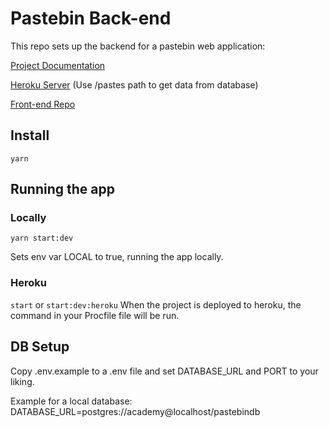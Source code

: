 # Pastebin Back-end

This repo sets up the backend for a pastebin web application:

[Project Documentation](https://www.notion.so/weareacademy/Team-C3A6-Project-1-520281047840438db29cd7d7e57dd5c7)

[Heroku Server](https://pastebin-kasianico.herokuapp.com/) (Use /pastes path to get data from database)

[Front-end Repo](https://github.com/nicolasrosal98/pastebin-frontend)

## Install

`yarn`

## Running the app
### Locally

`yarn start:dev`

Sets env var LOCAL to true, running the app locally. 

### Heroku
`start` or `start:dev:heroku`
When the project is deployed to heroku, the command in your Procfile file will be run.

## DB Setup
Copy .env.example to a .env file and set DATABASE_URL and PORT to your liking.

Example for a local database: DATABASE_URL=postgres://academy@localhost/pastebindb
